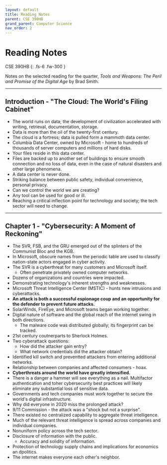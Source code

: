 ```yaml
---
layout: default
title: Reading Notes
parent: CSE 390HB
grand_parent: Computer Science
nav_order: 2
---
```


# Reading Notes

CSE 390HB
{: .fs-6 .fw-300 }

Notes on the selected reading for the quarter, *Tools and Weapons: The Peril and Promise of the Digital Age* by Brad Smith.

---


## Introduction - "The Cloud: The World's Filing Cabinet"

- The world runs on data; the development of civilization accelerated with writing, retrieval, documentation, storage.
- Data is more than the oil of the twenty-first century.
- The cloud is a fortress; data is pulled form a mammoth data center.
- Columbia Data Center, owned by Microsoft - home to hundreds of thousands of server computers and millions of hard disks.
- Your files reside in this data center.
- Files are backed up to another set of buildings to ensure smooth connection and no loss of data, even in the case of natural disasters and other large phenomena.
- A data center is never done.
- Striking balance between public safety, individual convenience, personal privacy.
- Can we control the world we are creating?
- Any tool can be used for good or ill.
- Reaching a critical inflection point for technology and society; the tech sector will need to change.

---

## Chapter 1 - "Cybersecurity: A Moment of Reckoning"


- The SVR, FSB, and the GRU emerged out of the splinters of the Communist Bloc and the KGB.
- In Microsoft, obscure names from the periodic table are used to classify nation-state actors engaged in cyber activity.
- The SVR is a cyberthreat for many customers and Microsoft itself.
  - Often penetrate privately owned computer networks.
- Dozens of organizations and countries were impacted.
- Demonstrating technology's inherent strengths and weaknesses.
- Microsoft Threat Intelligence Center (MSTIC) - hunts new intrusions and cyberattacks.
- **An attack is both a successful espionage coup and an opportunity for the defender to prevent future attacks.**
- SolarWinds, FireEye, and Microsoft teams began working together.
- Digital nature of software and the global reach of the internet swing in both directions.
  - The malware code was distributed globally; its fingerprint can be tracked.
- 21st century coutnerparts to Sherlock Holmes.
- Two cyberattack questions:
  - How did the attacker gain entry?
  - What network credentials did the attacker obtain?
- Identified kill switch and preventted attackers from entering additional networks.
- Relationship between companies and affected consumers - hoax.
- **Cyberthreats around the world have greatly intensified.**
- There is a danger a hammer will see everything as a nail.
Multifactor authentication and toher cybersecurity best practices will likely eliminate any substantial loss of sensitive data.
- Governments and tech companies must work together to secure the world's digital infrastructure.
- Why did everyone in 2020 miss the prolonged attack?
- 9/11 Commission - the attack was a "shock but not a surprise".
- There existed no centralized capability to aggregate threat intelligence.
- Much of the relevant threat intelligence is spread across companies and individual companies.
- Nonuniform policy across the tech sector.
- Disclosure of information with the public.
  - Accuracy and solidity of information.
- Protection of technology supply chains and implications for economics an dpolitics.
- The internet makes everyone each other's neighbor.
